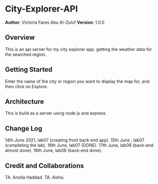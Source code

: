 # City-Explorer-API

**Author**: Victoria Fares Abu Al-Zulof **Version**: 1.0.0

## Overview
This is an api server for my city explorer app. getting the weather data for the searched region.

## Getting Started
Enter the name of the city or region you want to display the map for, and then click on Explore.

## Architecture
This is build as a server using node js and express.

## Change Log
14th June 2021, lab07 (creating front back end app).
15th June , lab07 (completing the lab).
16th June, lab07 (DONE).
17th June, lab08 (back-end almost done).
18th June, lab08 (back-end done).

## Credit and Collaborations

TA. Anolla Haddad.
TA. Aisha.